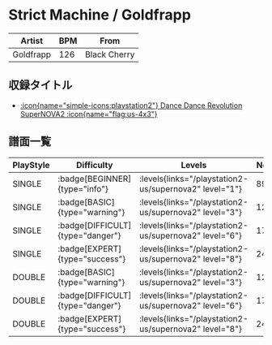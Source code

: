 # Strict Machine / Goldfrapp

|Artist|BPM|From|
|------|---|----|
|Goldfrapp|126|Black Cherry|

## 収録タイトル

- [:icon{name="simple-icons:playstation2"} Dance Dance Revolution SuperNOVA2 :icon{name="flag:us-4x3"}](/playstation2-us/supernova2)

## 譜面一覧

|PlayStyle|Difficulty|Levels|Notes|Movie|
|---------|----------|------|-----|-----|
|SINGLE| :badge[BEGINNER]{type="info"}| :levels{links="/playstation2-us/supernova2" level="1"}|89/3||
|SINGLE| :badge[BASIC]{type="warning"}| :levels{links="/playstation2-us/supernova2" level="3"}|127/3||
|SINGLE| :badge[DIFFICULT]{type="danger"}| :levels{links="/playstation2-us/supernova2" level="6"}|173/0||
|SINGLE| :badge[EXPERT]{type="success"}| :levels{links="/playstation2-us/supernova2" level="8"}|241/0||
|DOUBLE| :badge[BASIC]{type="warning"}| :levels{links="/playstation2-us/supernova2" level="3"}|127/3||
|DOUBLE| :badge[DIFFICULT]{type="danger"}| :levels{links="/playstation2-us/supernova2" level="6"}|171/0||
|DOUBLE| :badge[EXPERT]{type="success"}| :levels{links="/playstation2-us/supernova2" level="8"}|241/0||
